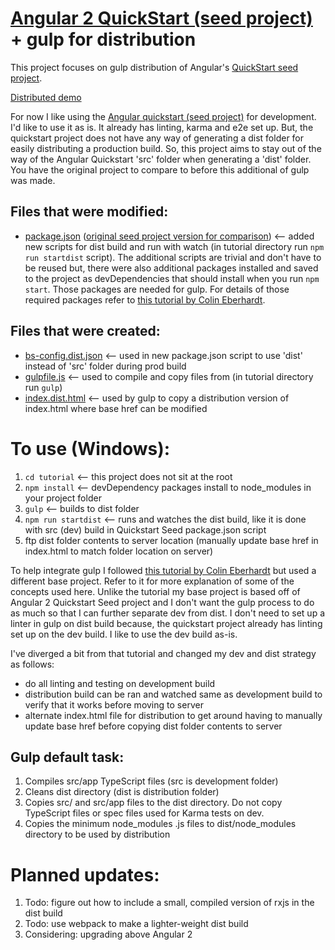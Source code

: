 # [Angular 2 QuickStart (seed project)](https://github.com/angular/quickstart) + gulp for distribution
  
This project focuses on gulp distribution of Angular's [QuickStart seed project](https://github.com/angular/quickstart).  
  
[Distributed demo](http://mobilewebsmart.com/_tests/20170819_angular_quickstart_gulp/index.html)  
  
For now I like using the [Angular quickstart (seed project)](https://github.com/angular/quickstart) for development. I'd like to use it as is. It already has linting, karma and e2e set up. But, the quickstart project does not have any way of generating a dist folder for easily distributing a production build. So, this project aims to stay out of the way of the Angular Quickstart 'src' folder when generating a 'dist' folder. You have the original project to compare to before this additional of gulp was made.  
  
## Files that were modified:
- [package.json](https://github.com/BumbleB2na/Angular-2-Quickstart-Gulp/blob/master/package.json) ([original seed project version for comparison](https://github.com/angular/quickstart/blob/master/package.json)) <-- added new scripts for dist build and run with watch (in tutorial directory run `npm run startdist` script). The additional scripts are trivial and don't have to be reused but, there were also additional packages installed and saved to the project as devDependencies that should install when you run `npm start`. Those packages are needed for gulp. For details of those required packages refer to [this tutorial by Colin Eberhardt](http://blog.scottlogic.com/2015/12/24/creating-an-angular-2-build.html).    
   
## Files that were created:
- [bs-config.dist.json](https://github.com/BumbleB2na/Angular-2-Quickstart-Gulp/blob/master/bs-config.dist.json)  <-- used in new package.json script to use 'dist' instead of 'src' folder during prod build
- [gulpfile.js](https://github.com/BumbleB2na/Angular-2-Quickstart-Gulp/blob/master/gulpfile.js)  <-- used to compile and copy files from  (in tutorial directory run `gulp`)  
- [index.dist.html](https://github.com/BumbleB2na/Angular-2-Quickstart-Gulp/blob/master/index.dist.html)  <-- used by gulp to copy a distribution version of index.html where base href can be modified
  
# To use (Windows):
1. `cd tutorial`  <-- this project does not sit at the root
2. `npm install`  <-- devDependency packages install to node_modules in your project folder
3. `gulp`  <-- builds to dist folder
4. `npm run startdist`  <-- runs and watches the dist build, like it is done with src (dev) build in Quickstart Seed package.json script
5. ftp dist folder contents to server location  (manually update base href in index.html to match folder location on server)
  
To help integrate gulp I followed [this tutorial by Colin Eberhardt](http://blog.scottlogic.com/2015/12/24/creating-an-angular-2-build.html) but used a different base project. Refer to it for more explanation of some of the concepts used here. Unlike the tutorial my base project is based off of Angular 2 Quickstart Seed project and I don't want the gulp process to do as much so that I can further separate dev from dist. I don't need to set up a linter in gulp on dist build because, the quickstart project already has linting set up on the dev build. I like to use the dev build as-is.  
  
I've diverged a bit from that tutorial and changed my dev and dist strategy as follows: 
- do all linting and testing on development build
- distribution build can be ran and watched same as development build to verify that it works before moving to server
- alternate index.html file for distribution to get around having to manually update base href before copying dist folder contents to server  
  
## Gulp default task:
1. Compiles src/app TypeScript files  (src is development folder)
2. Cleans dist directory  (dist is distribution folder)
3. Copies src/ and src/app files to the dist directory. Do not copy TypeScript files or spec files used for Karma tests on dev.  
4. Copies the minimum node\_modules .js files to dist/node_modules directory to be used by distribution  
  
# Planned updates:
1. Todo: figure out how to include a small, compiled version of rxjs in the dist build
2. Todo: use webpack to make a lighter-weight dist build  
3. Considering: upgrading above Angular 2  
